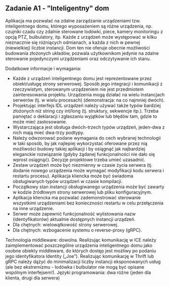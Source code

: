 ## Zadanie A1 - "Inteligentny" dom

Aplikacja ma pozwalać na zdalne zarządzanie urządzeniami tzw. inteligentnego domu, którego wyposażeniem są różne urządzenia, np. czujniki czadu czy zdalnie sterowane lodówki, piece, kamery monitoringu z opcją PTZ, bulbulatory, itp. Każde z urządzeń może występować w kilku nieznacznie się różniących odmianach, a każda z nich w pewnej (niewielkiej) liczbie instancji. Dom ten nie oferuje obecnie możliwości budowania złożonych układów, pozwala użytkownikom jedynie na zdalne sterowanie pojedynczymi urządzeniami oraz odczytywanie ich stanu.

Dodatkowe informacje i wymagania:

- Każde z urządzeń inteligentnego domu jest reprezentowane przez obiekt/usługę strony serwerowej. Sposób jego integracji i komunikacji z rzeczywistym, sterowanym urządzeniem nie jest przedmiotem zainteresowania projektu. Urządzenia mogą działać na wielu instancjach serwerów (tj. w wielu procesach) (demonstracja: na co najmniej dwóch).
- Projektując interfejs IDL urządzeń należy używać także typów bardziej złożonych niż string czy int/long (tj. struktury, sekwencje itp.). Trzeba pamiętać o deklaracji i zgłaszaniu wyjątków lub błędów tam, gdzie to może mieć zastosowanie.
- Wystarczająca jest obsługa dwóch-trzech typów urządzeń, jeden-dwa z nich mają mieć dwa-trzy podtypy. 
- Należy odwzorować podane wymagania do cech wybranej technologii w taki sposób, by jak najlepiej wykorzystać oferowane przez nią możliwości budowy takiej aplikacji i by osiągnąć jak najbardziej eleganckie rozwiązanie (gdyby żądanej funkcjonalności nie dało się wprost osiągnąć). Decyzje projektowe trzeba umieć uzasadnić.
- Zestaw urządzeń może być niezmienny w czasie życia serwera (tj. dodanie nowego urządzenia może wymagać modyfikacji kodu serwera i restartu procesu). Aplikacja kliencka może być świadoma obsługiwanych typów urządzeń w czasie kompilacji.
- Początkowy stan instancji obsługiwanego urządzenia może być zawarty w kodzie źródłowym strony serwerowej lub pliku konfiguracyjnym.
- Aplikacja kliencka ma pozwalać zademonstrować sterowanie wszystkimi urządzeniami bez konieczności restartu w celu przełączenia na inne urządzenie.
- Serwer może zapewnić funkcjonalność wylistowania nazw (identyfikatorów) aktualnie dostępnych instancji urządzeń.
- Dla chętnych: wielowątkowość strony serwerowej.
- Dla chętnych: wzbogacenie systemu o reverse-proxy (gRPC).

Technologia middleware: dowolna. Realizując komunikację w ICE należy zaimplementować poszczególne urządzenia inteligentnego domu jako osobne obiekty middleware, do których dostęp jest możliwy po podaniu jego identyfikatora Identity („Joe”). Realizując komunikację w Thrift lub gRPC należy dążyć do minimalizacji liczby instancji eksponowanych usług (ale bez ekstremizmu - lodówka i bulbulator nie mogą być opisane wspólnym interfejsem!). 
Języki programowania: dwa różne (jeden dla klienta, drugi dla serwera)